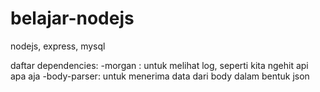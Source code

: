 # belajar-nodejs
nodejs, express, mysql

daftar dependencies:
-morgan     : untuk melihat log, seperti kita ngehit api apa aja
-body-parser: untuk menerima data dari body dalam bentuk json